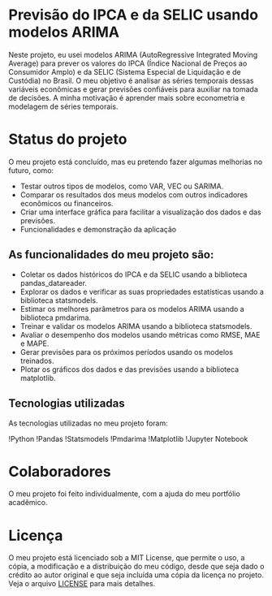 # Previsão do IPCA e da SELIC usando modelos ARIMA
Neste projeto, eu usei modelos ARIMA (AutoRegressive Integrated Moving Average) para prever os valores do IPCA (Índice Nacional de Preços ao Consumidor Amplo) e da SELIC (Sistema Especial de Liquidação e de Custódia) no Brasil. O meu objetivo é analisar as séries temporais dessas variáveis econômicas e gerar previsões confiáveis para auxiliar na tomada de decisões. A minha motivação é aprender mais sobre econometria e modelagem de séries temporais.

# Status do projeto
O meu projeto está concluído, mas eu pretendo fazer algumas melhorias no futuro, como:

- Testar outros tipos de modelos, como VAR, VEC ou SARIMA.
- Comparar os resultados dos meus modelos com outros indicadores econômicos ou financeiros.
- Criar uma interface gráfica para facilitar a visualização dos dados e das previsões.
- Funcionalidades e demonstração da aplicação

## As funcionalidades do meu projeto são:

- Coletar os dados históricos do IPCA e da SELIC usando a biblioteca pandas_datareader.
- Explorar os dados e verificar as suas propriedades estatísticas usando a biblioteca statsmodels.
- Estimar os melhores parâmetros para os modelos ARIMA usando a biblioteca pmdarima.
- Treinar e validar os modelos ARIMA usando a biblioteca statsmodels.
- Avaliar o desempenho dos modelos usando métricas como RMSE, MAE e MAPE.
- Gerar previsões para os próximos períodos usando os modelos treinados.
- Plotar os gráficos dos dados e das previsões usando a biblioteca matplotlib.

## Tecnologias utilizadas
As tecnologias utilizadas no meu projeto foram:

!Python !Pandas !Statsmodels !Pmdarima !Matplotlib !Jupyter Notebook

# Colaboradores
O meu projeto foi feito individualmente, com a ajuda do meu portfólio acadêmico.

# Licença
O meu projeto está licenciado sob a MIT License, que permite o uso, a cópia, a modificação e a distribuição do meu código, desde que seja dado o crédito ao autor original e que seja incluída uma cópia da licença no projeto. Veja o arquivo [LICENSE](https://github.com/o-allanribeiro/PROJETOESTATISTICA/blob/abdc8a2bfb5359a8cb078e7ed15933bec29b58db/LICENSE) para mais detalhes.